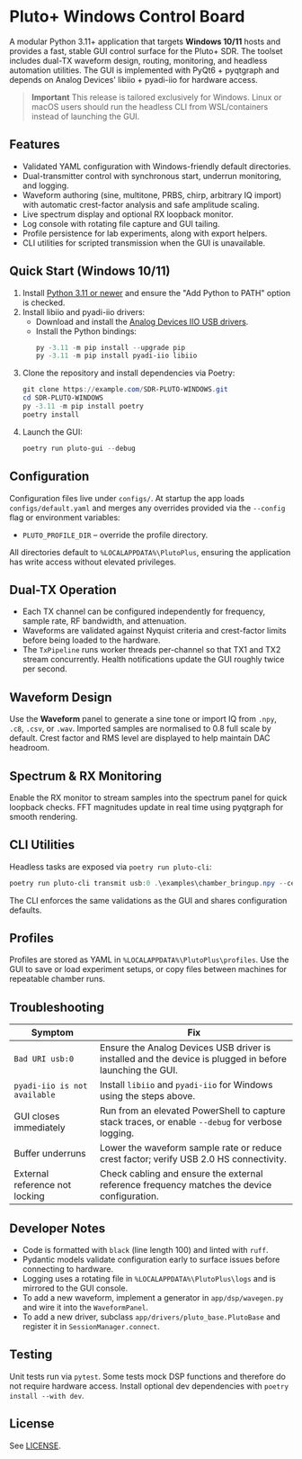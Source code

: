 # Pluto+ Windows Control Board

A modular Python 3.11+ application that targets **Windows 10/11** hosts and provides a
fast, stable GUI control surface for the Pluto+ SDR. The toolset includes dual-TX
waveform design, routing, monitoring, and headless automation utilities. The GUI is
implemented with PyQt6 + pyqtgraph and depends on Analog Devices' libiio + pyadi-iio
for hardware access.

> **Important**
> This release is tailored exclusively for Windows. Linux or macOS users should run the
> headless CLI from WSL/containers instead of launching the GUI.

## Features

- Validated YAML configuration with Windows-friendly default directories.
- Dual-transmitter control with synchronous start, underrun monitoring, and logging.
- Waveform authoring (sine, multitone, PRBS, chirp, arbitrary IQ import) with
  automatic crest-factor analysis and safe amplitude scaling.
- Live spectrum display and optional RX loopback monitor.
- Log console with rotating file capture and GUI tailing.
- Profile persistence for lab experiments, along with export helpers.
- CLI utilities for scripted transmission when the GUI is unavailable.

## Quick Start (Windows 10/11)

1. Install [Python 3.11 or newer](https://www.python.org/downloads/windows/) and ensure
   the "Add Python to PATH" option is checked.
2. Install libiio and pyadi-iio drivers:
   - Download and install the [Analog Devices IIO USB drivers](https://wiki.analog.com/resources/tools-software/linux-software/libiio).
   - Install the Python bindings:
     ```powershell
     py -3.11 -m pip install --upgrade pip
     py -3.11 -m pip install pyadi-iio libiio
     ```
3. Clone the repository and install dependencies via Poetry:
   ```powershell
   git clone https://example.com/SDR-PLUTO-WINDOWS.git
   cd SDR-PLUTO-WINDOWS
   py -3.11 -m pip install poetry
   poetry install
   ```
4. Launch the GUI:
   ```powershell
   poetry run pluto-gui --debug
   ```

## Configuration

Configuration files live under `configs/`. At startup the app loads `configs/default.yaml`
and merges any overrides provided via the `--config` flag or environment variables:

- `PLUTO_PROFILE_DIR` – override the profile directory.

All directories default to `%LOCALAPPDATA%\PlutoPlus`, ensuring the application has
write access without elevated privileges.

## Dual-TX Operation

- Each TX channel can be configured independently for frequency, sample rate, RF
  bandwidth, and attenuation.
- Waveforms are validated against Nyquist criteria and crest-factor limits before being
  loaded to the hardware.
- The `TxPipeline` runs worker threads per-channel so that TX1 and TX2 stream
  concurrently. Health notifications update the GUI roughly twice per second.

## Waveform Design

Use the **Waveform** panel to generate a sine tone or import IQ from `.npy`, `.c8`,
`.csv`, or `.wav`. Imported samples are normalised to 0.8 full scale by default. Crest
factor and RMS level are displayed to help maintain DAC headroom.

## Spectrum & RX Monitoring

Enable the RX monitor to stream samples into the spectrum panel for quick loopback
checks. FFT magnitudes update in real time using pyqtgraph for smooth rendering.

## CLI Utilities

Headless tasks are exposed via `poetry run pluto-cli`:

```powershell
poetry run pluto-cli transmit usb:0 .\examples\chamber_bringup.npy --center 2.45e9 --rate 30.72e6 --bandwidth 20e6
```

The CLI enforces the same validations as the GUI and shares configuration defaults.

## Profiles

Profiles are stored as YAML in `%LOCALAPPDATA%\PlutoPlus\profiles`. Use the GUI to
save or load experiment setups, or copy files between machines for repeatable chamber
runs.

## Troubleshooting

| Symptom | Fix |
| --- | --- |
| `Bad URI usb:0` | Ensure the Analog Devices USB driver is installed and the device is plugged in before launching the GUI. |
| `pyadi-iio is not available` | Install `libiio` and `pyadi-iio` for Windows using the steps above. |
| GUI closes immediately | Run from an elevated PowerShell to capture stack traces, or enable `--debug` for verbose logging. |
| Buffer underruns | Lower the waveform sample rate or reduce crest factor; verify USB 2.0 HS connectivity. |
| External reference not locking | Check cabling and ensure the external reference frequency matches the device configuration. |

## Developer Notes

- Code is formatted with `black` (line length 100) and linted with `ruff`.
- Pydantic models validate configuration early to surface issues before connecting to
  hardware.
- Logging uses a rotating file in `%LOCALAPPDATA%\PlutoPlus\logs` and is mirrored to the
  GUI console.
- To add a new waveform, implement a generator in `app/dsp/wavegen.py` and wire it into
  the `WaveformPanel`.
- To add a new driver, subclass `app/drivers/pluto_base.PlutoBase` and register it in
  `SessionManager.connect`.

## Testing

Unit tests run via `pytest`. Some tests mock DSP functions and therefore do not require
hardware access. Install optional dev dependencies with `poetry install --with dev`.

## License

See [LICENSE](LICENSE).
